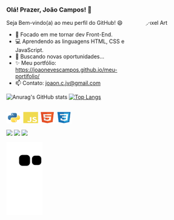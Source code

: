 ### Olá! Prazer, João Campos! 👋

<div style="display: inline_block">
  <img align="right" alt="Pixel Art" height="150" width="150" style="border-radius:50px;"  src="https://github.com/joaonevescampos/joaonevescampos/assets/126534395/9521918b-aac8-446a-842c-734bcfa2fd14">
 </div>
 
Seja Bem-vindo(a) ao meu perfil do GitHub! 😄
- 🔭 Focado em me tornar dev Front-End. 
- 💻 Aprendendo as linguagens HTML, CSS e JavaScript.
- 👯 Buscando novas oportunidades...
- ✨ Meu portfólio: https://joaonevescampos.github.io/meu-portifolio/
- 📫 Contato: joaon.c.jv@gmail.com



![Anurag's GitHub stats](https://github-readme-stats.vercel.app/api?username=joaonevescampos&show_icons=true&theme=highcontrast)
[![Top Langs](https://github-readme-stats.vercel.app/api/top-langs/?username=joaonevescampos&show_icons=true&theme=highcontrast)](https://github.com/joaonevescampos/github-readme-stats)
<div style="display: inline_block"><br>
<img align="center" alt="João-Python" height="30" width="40" src="https://raw.githubusercontent.com/devicons/devicon/master/icons/python/python-original.svg">
<img align="center" alt="João-Js" height="30" width="40" src="https://raw.githubusercontent.com/devicons/devicon/master/icons/javascript/javascript-plain.svg">
<img align="center" alt="João-HTML" height="30" width="40" src="https://raw.githubusercontent.com/devicons/devicon/master/icons/html5/html5-original.svg">
<img align="center" alt="João-CSS" height="30" width="40" src="https://raw.githubusercontent.com/devicons/devicon/master/icons/css3/css3-original.svg">

<div><br>
  <a href="https://instagram.com/joaon.campos" target="_blank"><img src="https://img.shields.io/badge/-Instagram-%23E4405F?style=for-the-badge&logo=instagram&logoColor=white" target="_blank"></a>
  <a href = "mailto:joaon.c.jv@gmail.com"><img src="https://img.shields.io/badge/-Gmail-%23333?style=for-the-badge&logo=gmail&logoColor=white" target="_blank"></a>
  <a href="https://www.linkedin.com/in/jo%C3%A3o-victor-neves-campos-de-jesus-415946180/" target="_blank"><img src="https://img.shields.io/badge/-LinkedIn-%230077B5?style=for-the-badge&logo=linkedin&logoColor=white" target="_blank"></a> 
</div>
  
  ![snake gif](https://github.com/joaonevescampos/joaonevescampos/blob/output/github-contribution-grid-snake.svg)
